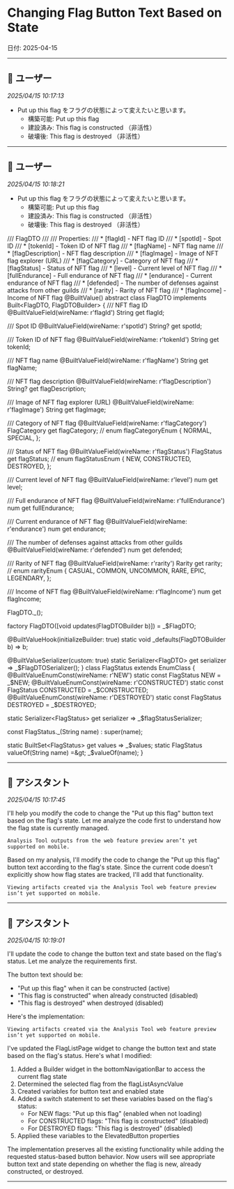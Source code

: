 # Changing Flag Button Text Based on State

日付: 2025-04-15

---

## 👤 ユーザー
*2025/04/15 10:17:13*

* Put up this flag をフラグの状態によって変えたいと思います。
   * 構築可能: Put up this flag
   * 建設済み: This flag is constructed （非活性）
   * 破壊後: This flag is destroyed （非活性）

---

## 👤 ユーザー
*2025/04/15 10:18:21*

* Put up this flag をフラグの状態によって変えたいと思います。
   * 構築可能: Put up this flag
   * 建設済み: This flag is constructed （非活性）
   * 破壊後: This flag is destroyed （非活性）

/// FlagDTO
///
/// Properties:
/// * [flagId] - NFT flag ID
/// * [spotId] - Spot ID
/// * [tokenId] - Token ID of NFT flag
/// * [flagName] - NFT flag name
/// * [flagDescription] - NFT flag description
/// * [flagImage] - Image of NFT flag explorer (URL)
/// * [flagCategory] - Category of NFT flag
/// * [flagStatus] - Status of NFT flag
/// * [level] - Current level of NFT flag
/// * [fullEndurance] -  Full endurance of NFT flag
/// * [endurance] - Current endurance of NFT flag
/// * [defended] - The number of defenses against attacks from other guilds
/// * [rarity] - Rarity of NFT flag
/// * [flagIncome] - Income of NFT flag
@BuiltValue()
abstract class FlagDTO implements Built&lt;FlagDTO, FlagDTOBuilder&gt; {
  /// NFT flag ID
  @BuiltValueField(wireName: r'flagId')
  String get flagId;

  /// Spot ID
  @BuiltValueField(wireName: r'spotId')
  String? get spotId;

  /// Token ID of NFT flag
  @BuiltValueField(wireName: r'tokenId')
  String get tokenId;

  /// NFT flag name
  @BuiltValueField(wireName: r'flagName')
  String get flagName;

  /// NFT flag description
  @BuiltValueField(wireName: r'flagDescription')
  String? get flagDescription;

  /// Image of NFT flag explorer (URL)
  @BuiltValueField(wireName: r'flagImage')
  String get flagImage;

  /// Category of NFT flag
  @BuiltValueField(wireName: r'flagCategory')
  FlagCategory get flagCategory;
  // enum flagCategoryEnum {  NORMAL,  SPECIAL,  };

  /// Status of NFT flag
  @BuiltValueField(wireName: r'flagStatus')
  FlagStatus get flagStatus;
  // enum flagStatusEnum {  NEW,  CONSTRUCTED,  DESTROYED,  };

  /// Current level of NFT flag
  @BuiltValueField(wireName: r'level')
  num get level;

  ///  Full endurance of NFT flag
  @BuiltValueField(wireName: r'fullEndurance')
  num get fullEndurance;

  /// Current endurance of NFT flag
  @BuiltValueField(wireName: r'endurance')
  num get endurance;

  /// The number of defenses against attacks from other guilds
  @BuiltValueField(wireName: r'defended')
  num get defended;

  /// Rarity of NFT flag
  @BuiltValueField(wireName: r'rarity')
  Rarity get rarity;
  // enum rarityEnum {  CASUAL,  COMMON,  UNCOMMON,  RARE,  EPIC,  LEGENDARY,  };

  /// Income of NFT flag
  @BuiltValueField(wireName: r'flagIncome')
  num get flagIncome;

  FlagDTO._();

  factory FlagDTO([void updates(FlagDTOBuilder b)]) = _$FlagDTO;

  @BuiltValueHook(initializeBuilder: true)
  static void _defaults(FlagDTOBuilder b) =&gt; b;

  @BuiltValueSerializer(custom: true)
  static Serializer&lt;FlagDTO&gt; get serializer =&gt; _$FlagDTOSerializer();
}
class FlagStatus extends EnumClass {
  @BuiltValueEnumConst(wireName: r'NEW')
  static const FlagStatus NEW = _$NEW;
  @BuiltValueEnumConst(wireName: r'CONSTRUCTED')
  static const FlagStatus CONSTRUCTED = _$CONSTRUCTED;
  @BuiltValueEnumConst(wireName: r'DESTROYED')
  static const FlagStatus DESTROYED = _$DESTROYED;

  static Serializer&lt;FlagStatus&gt; get serializer =&gt; _$flagStatusSerializer;

  const FlagStatus._(String name) : super(name);

  static BuiltSet&lt;FlagStatus&gt; get values =&gt; _$values;
  static FlagStatus valueOf(String name) =&gt; _$valueOf(name);
}

---

## 🤖 アシスタント
*2025/04/15 10:17:45*

I'll help you modify the code to change the "Put up this flag" button text based on the flag's state. Let me analyze the code first to understand how the flag state is currently managed.
```
Analysis Tool outputs from the web feature preview aren’t yet supported on mobile.
```



Based on my analysis, I'll modify the code to change the "Put up this flag" button text according to the flag's state. Since the current code doesn't explicitly show how flag states are tracked, I'll add that functionality.
```
Viewing artifacts created via the Analysis Tool web feature preview isn’t yet supported on mobile.
```

---

## 🤖 アシスタント
*2025/04/15 10:19:01*

I'll update the code to change the button text and state based on the flag's status. Let me analyze the requirements first.

The button text should be:
- "Put up this flag" when it can be constructed (active)
- "This flag is constructed" when already constructed (disabled)
- "This flag is destroyed" when destroyed (disabled)

Here's the implementation:
```
Viewing artifacts created via the Analysis Tool web feature preview isn’t yet supported on mobile.
```



I've updated the FlagListPage widget to change the button text and state based on the flag's status. Here's what I modified:

1. Added a Builder widget in the bottomNavigationBar to access the current flag state
2. Determined the selected flag from the flagListAsyncValue
3. Created variables for button text and enabled state
4. Added a switch statement to set these variables based on the flag's status:
   - For NEW flags: "Put up this flag" (enabled when not loading)
   - For CONSTRUCTED flags: "This flag is constructed" (disabled)
   - For DESTROYED flags: "This flag is destroyed" (disabled)
5. Applied these variables to the ElevatedButton properties

The implementation preserves all the existing functionality while adding the requested status-based button behavior. Now users will see appropriate button text and state depending on whether the flag is new, already constructed, or destroyed.

---

